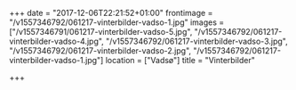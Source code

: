 +++
date = "2017-12-06T22:21:52+01:00"
frontimage = "/v1557346792/061217-vinterbilder-vadso-1.jpg"
images = ["/v1557346791/061217-vinterbilder-vadso-5.jpg", "/v1557346792/061217-vinterbilder-vadso-4.jpg", "/v1557346792/061217-vinterbilder-vadso-3.jpg", "/v1557346792/061217-vinterbilder-vadso-2.jpg", "/v1557346792/061217-vinterbilder-vadso-1.jpg"]
location = ["Vadsø"]
title = "Vinterbilder"

+++
